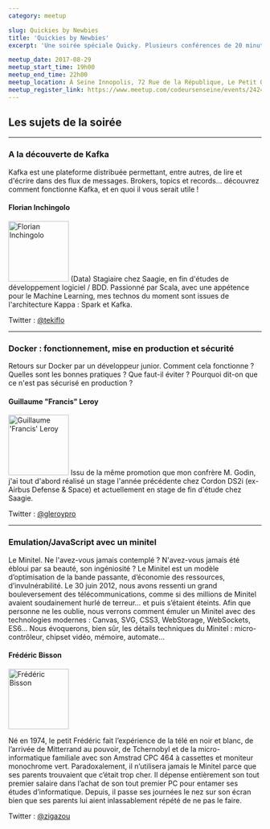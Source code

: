 ```yaml
---
category: meetup

slug: Quickies by Newbies
title: 'Quickies by Newbies'
excerpt: 'Une soirée spéciale Quicky. Plusieurs conférences de 20 minutes par des jeunes speakers et en bonus une conférence sur le minitel par le célèbre Zigazou.'

meetup_date: 2017-08-29
meetup_start_time: 19h00
meetup_end_time: 22h00
meetup_location: À Seine Innopolis, 72 Rue de la République, Le Petit Quevilly
meetup_register_link: https://www.meetup.com/codeursenseine/events/242465828/
---
```


## Les sujets de la soirée

---

### A la découverte de Kafka

Kafka est une plateforme distribuée permettant, entre autres, de lire et d'écrire dans des flux de messages. Brokers, topics et records... découvrez comment fonctionne Kafka, et en quoi il vous serait utile !

#### Florian Inchingolo

<img src="/images/meetups/speakers/florian.png" alt="Florian Inchingolo" width="120" class="alignleft" />
(Data) Stagiaire chez Saagie, en fin d'études de développement logiciel / BDD.
Passionné par Scala, avec une appétence pour le Machine Learning, mes technos du moment sont issues de l'architecture Kappa : Spark et Kafka.

Twitter : [@tekiflo](https://twitter.com/tekiflo)

---

### Docker : fonctionnement, mise en production et sécurité

Retours sur Docker par un développeur junior. Comment cela fonctionne ? Quelles sont les bonnes pratiques ? Que faut-il éviter ? Pourquoi dit-on que ce n'est pas sécurisé en production ?

#### Guillaume "Francis" Leroy

<img src="/images/meetups/speakers/gleroy.jpg" alt="Guillaume 'Francis' Leroy"  width="120" class="alignleft"/>
Issu de la même promotion que mon confrère M. Godin, j'ai tout d'abord réalisé un stage l'année précédente chez Cordon DS2i (ex-Airbus Defense & Space) et actuellement en stage de fin d'étude chez Saagie.

Twitter : [@gleroypro](https://twitter.com/gleroypro)

---

### Emulation/JavaScript avec un minitel

Le Minitel.
Ne l'avez-vous jamais contemplé ? N'avez-vous jamais été ébloui par sa beauté, son ingéniosité ? Le Minitel est un modèle d’optimisation de la bande passante, d’économie des ressources, d’invulnérabilité.
Le 30 juin 2012, nous avons ressenti un grand bouleversement des télécommunications, comme si des millions de Minitel avaient soudainement hurlé de terreur… et puis s’étaient éteints.
Afin que personne ne les oublie, nous verrons comment émuler un Minitel avec des technologies modernes : Canvas, SVG, CSS3, WebStorage, WebSockets, ES6…
Nous évoquerons, bien sûr, les détails techniques du Minitel : micro-contrôleur, chipset vidéo, mémoire, automate…

#### Frédéric Bisson

<img src="https://pbs.twimg.com/profile_images/466834244266770432/Wc87gQBY_400x400.png" alt="Frédéric Bisson"  width="120" class="alignleft" />

Né en 1974, le petit Frédéric fait l’expérience de la télé en noir et blanc, de l’arrivée de Mitterrand au pouvoir, de Tchernobyl et de la micro-informatique familiale avec son Amstrad CPC 464 à cassettes et moniteur monochrome vert. Paradoxalement, il n’utilisera jamais le Minitel parce que ses parents trouvaient que c’était trop cher. Il dépense entièrement son tout premier salaire dans l’achat de son tout premier PC pour entamer ses études d’informatique. Depuis, il passe ses journées le nez sur son écran bien que ses parents lui aient inlassablement répété de ne pas le faire.

Twitter : [@zigazou](https://twitter.com/zigazou)

